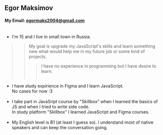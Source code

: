 ## Egor Maksimov<br>
#### My Email: egormaks2004@gmail.com<br><br>
* I'm 15 and I live in small town in Russia.<br>
>> My goal is upgrade my JavaScript's skills and learn something new what would help me in my future job or some kind of projects.<br>
>>> I have no experience in programming but I have desire to learn. <br><br>
* I have study expirience in Figma and I learn JavaScript.<br>
No cases for now :3<br><br>
* I take part in JavaSript course by "Skillbox" when I learned the basics of JS and when I tried to write side code.<br>
In study platform "Skillbox" I learned JavaScript and Figma courses.<br><br>
* My English level is B1 (at least I guess so). I understand most of native speakers and can keep the conversation going. 
